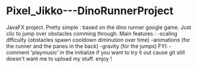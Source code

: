 # Pixel_Jikko---DinoRunnerProject
JavaFX project. Pretty simple : based on the dino runner google game. Just clic to jump over obstacles comming through.
Main features :
  -scaling dfficulty (obstacles spawn cooldown diminution over time)
  -animations (for the runner and the panes in the back)
  -gravity (for the jumps)
FYI:
  -comment 'playmusic' in the initialize if you want to try it out cause git still doesn't want me to upload my stuff.
  enjoy ! 

